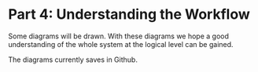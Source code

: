 # Part 4: Understanding the Workflow

Some diagrams will be drawn. With these diagrams we hope a good understanding of the whole system at the logical level can be gained.

The diagrams currently saves in Github.

